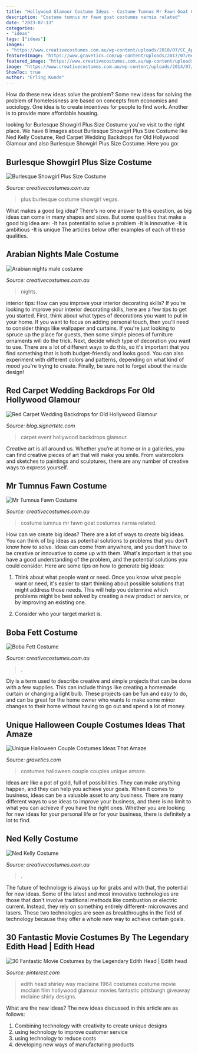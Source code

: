 ```yaml
---
title: "Hollywood Glamour Costume Ideas - Costume Tumnus Mr Fawn Goat Costumes Narnia Related"
description: "Costume tumnus mr fawn goat costumes narnia related"
date: "2023-07-13"
categories:
- "ideas"
tags: ["ideas"]
images:
- "https://www.creativecostumes.com.au/wp-content/uploads/2018/07/CC_April_18_171-768x1024.jpg"
featuredImage: "https://www.gravetics.com/wp-content/uploads/2017/07/Best-Couples-Halloween-Costumes.jpg"
featured_image: "https://www.creativecostumes.com.au/wp-content/uploads/2018/07/CC_April_18_231-510x680.jpg"
image: "https://www.creativecostumes.com.au/wp-content/uploads/2014/07/RWP_046_web-768x1024.jpg"
ShowToc: true
author: "Erling Kunde"
---
```



How do these new ideas solve the problem?
Some new ideas for solving the problem of homelessness are based on concepts from economics and sociology. One idea is to create incentives for people to find work. Another is to provide more affordable housing.

	

		
looking for Burlesque Showgirl Plus Size Costume you've visit to the right place. We have 8 Images about Burlesque Showgirl Plus Size Costume like Ned Kelly Costume, Red Carpet Wedding Backdrops for Old Hollywood Glamour and also Burlesque Showgirl Plus Size Costume. Here you go:
		
    
## Burlesque Showgirl Plus Size Costume

<img loading=lazy src="https://www.creativecostumes.com.au/wp-content/uploads/2018/07/CC_April_18_099-510x680.jpg" onerror="this.onerror=null;this.src='https://tse3.mm.bing.net/th?id=OIP.C1LB3ymVHeft9oVWNbVzSAHaJ4&amp;pid=15.1';" alt="Burlesque Showgirl Plus Size Costume">

_Source: creativecostumes.com.au_

>plus burlesque costume showgirl vegas. 

	

What makes a good big idea?
There's no one answer to this question, as big ideas can come in many shapes and sizes. But some qualities that make a good big idea are: 
-It has potential to solve a problem
-It is innovative
-It is ambitious
-It is unique 
The articles below offer examples of each of these qualities.

    
## Arabian Nights Male Costume

<img loading=lazy src="https://www.creativecostumes.com.au/wp-content/uploads/2014/07/RWP_046_web-768x1024.jpg" onerror="this.onerror=null;this.src='https://tse4.mm.bing.net/th?id=OIP.qZukurOR42RCBg-mwHcPKAHaJ4&amp;pid=15.1';" alt="Arabian nights male costume">

_Source: creativecostumes.com.au_

>nights. 

	

interior tips: How can you improve your interior decorating skills?
If you're looking to improve your interior decorating skills, here are a few tips to get you started. First, think about what types of decorations you want to put in your home. If you want to focus on adding personal touch, then you'll need to consider things like wallpaper and curtains. If you're just looking to spruce up the place for guests, then some simple pieces of furniture ornaments will do the trick.
Next, decide which type of decoration you want to use. There are a lot of different ways to do this, so it's important that you find something that is both budget-friendly and looks good. You can also experiment with different colors and patterns, depending on what kind of mood you're trying to create. Finally, be sure not to forget about the inside design!

    
## Red Carpet Wedding Backdrops For Old Hollywood Glamour

<img loading=lazy src="http://blog.signartetc.com/wp-content/uploads/2016/06/A-step-and-repeat-banner-from-Sign-Art-will-give-your-wedding-the-atmosphere-of-a-red-carpet-event-_16001450_40033933_0_14124833_500.jpg" onerror="this.onerror=null;this.src='https://tse3.mm.bing.net/th?id=OIP.GrJeWyL6AHxgh-LbbURQ4QHaE8&amp;pid=15.1';" alt="Red Carpet Wedding Backdrops for Old Hollywood Glamour">

_Source: blog.signartetc.com_

>carpet event hollywood backdrops glamour. 

	

Creative art is all around us. Whether you’re at home or in a galleries, you can find creative pieces of art that will make you smile. From watercolors and sketches to paintings and sculptures, there are any number of creative ways to express yourself.

    
## Mr Tumnus Fawn Costume

<img loading=lazy src="https://www.creativecostumes.com.au/wp-content/uploads/2018/07/CC_April_18_231-510x680.jpg" onerror="this.onerror=null;this.src='https://tse1.mm.bing.net/th?id=OIP.l9n1OJ8bZRhCWcle3I0TrwHaJ4&amp;pid=15.1';" alt="Mr Tumnus Fawn Costume">

_Source: creativecostumes.com.au_

>costume tumnus mr fawn goat costumes narnia related. 

	

How can we create big ideas?
There are a lot of ways to create big ideas. You can think of big ideas as potential solutions to problems that you don't know how to solve. Ideas can come from anywhere, and you don't have to be creative or innovative to come up with them. What's important is that you have a good understanding of the problem, and the potential solutions you could consider. Here are some tips on how to generate big ideas:
1. Think about what people want or need. Once you know what people want or need, it's easier to start thinking about possible solutions that might address those needs. This will help you determine which problems might be best solved by creating a new product or service, or by improving an existing one.

2. Consider who your target market is.

    
## Boba Fett Costume

<img loading=lazy src="https://www.creativecostumes.com.au/wp-content/uploads/2013/10/bobb-fett-711x1024.jpg" onerror="this.onerror=null;this.src='https://tse4.mm.bing.net/th?id=OIP._81sNN1hGht_Nwc-kLVw1gHaKq&amp;pid=15.1';" alt="Boba Fett Costume">

_Source: creativecostumes.com.au_

>. 

	

Diy is a term used to describe creative and simple projects that can be done with a few supplies. This can include things like creating a homemade curtain or changing a light bulb. These projects can be fun and easy to do, and can be great for the home owner who wants to make some minor changes to their home without having to go out and spend a lot of money.

    
## Unique Halloween Couple Costumes Ideas That Amaze

<img loading=lazy src="https://www.gravetics.com/wp-content/uploads/2017/07/Best-Couples-Halloween-Costumes.jpg" onerror="this.onerror=null;this.src='https://tse4.mm.bing.net/th?id=OIP.E8-37tenHOZZc3BKIJIzDQHaNK&amp;pid=15.1';" alt="Unique Halloween Couple Costumes Ideas That Amaze">

_Source: gravetics.com_

>costumes halloween couple couples unique amaze. 

	

Ideas are like a pot of gold, full of possibilities. They can make anything happen, and they can help you achieve your goals. When it comes to business, ideas can be a valuable asset to any business. There are many different ways to use ideas to improve your business, and there is no limit to what you can achieve if you have the right ones. Whether you are looking for new ideas for your personal life or for your business, there is definitely a lot to find.

    
## Ned Kelly Costume

<img loading=lazy src="https://www.creativecostumes.com.au/wp-content/uploads/2018/07/CC_April_18_171-768x1024.jpg" onerror="this.onerror=null;this.src='https://tse1.mm.bing.net/th?id=OIP.UgjPnn0vXOMtsxYKcsXFQgHaJ4&amp;pid=15.1';" alt="Ned Kelly Costume">

_Source: creativecostumes.com.au_

>. 

	

The future of technology is always up for grabs and with that, the potential for new ideas. Some of the latest and most innovative technologies are those that don't involve traditional methods like combustion or electric current. Instead, they rely on something entirely different- microwaves and lasers. These two technologies are seen as breakthroughs in the field of technology because they offer a whole new way to achieve certain goals.

    
## 30 Fantastic Movie Costumes By The Legendary Edith Head | Edith Head

<img loading=lazy src="https://i.pinimg.com/736x/8a/26/41/8a264112d0a23b85ee7a4c8d273c930d.jpg" onerror="this.onerror=null;this.src='https://tse1.mm.bing.net/th?id=OIP.ebtDjb2n_l6qWOOzhta8wwHaLI&amp;pid=15.1';" alt="30 Fantastic Movie Costumes by the Legendary Edith Head | Edith head">

_Source: pinterest.com_

>edith head shirley way maclaine 1964 costumes costume movie mcclain film hollywood glamour movies fantastic pittsburgh giveaway mclaine shirly designs. 

	

What are the new ideas?
The new ideas discussed in this article are as follows:
1. Combining technology with creativity to create unique designs 
2. using technology to improve customer service 
3. using technology to reduce costs 
4. developing new ways of manufacturing products 

